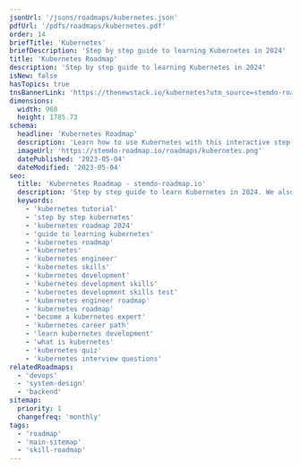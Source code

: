 ```yaml
---
jsonUrl: '/jsons/roadmaps/kubernetes.json'
pdfUrl: '/pdfs/roadmaps/kubernetes.pdf'
order: 14
briefTitle: 'Kubernetes'
briefDescription: 'Step by step guide to learning Kubernetes in 2024'
title: 'Kubernetes Roadmap'
description: 'Step by step guide to learning Kubernetes in 2024'
isNew: false
hasTopics: true
tnsBannerLink: 'https://thenewstack.io/kubernetes?utm_source=stemdo-roadmap.io&utm_medium=Referral&utm_campaign=Alert'
dimensions:
  width: 968
  height: 1785.73
schema:
  headline: 'Kubernetes Roadmap'
  description: 'Learn how to use Kubernetes with this interactive step by step guide in 2024. We also have resources and short descriptions attached to the roadmap items so you can get everything you want to learn in one place.'
  imageUrl: 'https://stemdo-roadmap.io/roadmaps/kubernetes.png'
  datePublished: '2023-05-04'
  dateModified: '2023-05-04'
seo:
  title: 'Kubernetes Roadmap - stemdo-roadmap.io'
  description: 'Step by step guide to learn Kubernetes in 2024. We also have resources and short descriptions attached to the roadmap items so you can get everything you want to learn in one place.'
  keywords:
    - 'kubernetes tutorial'
    - 'step by step kubernetes'
    - 'kubernetes roadmap 2024'
    - 'guide to learning kubernetes'
    - 'kubernetes roadmap'
    - 'kubernetes'
    - 'kubernetes engineer'
    - 'kubernetes skills'
    - 'kubernetes development'
    - 'kubernetes development skills'
    - 'kubernetes development skills test'
    - 'kubernetes engineer roadmap'
    - 'kubernetes roadmap'
    - 'become a kubernetes expert'
    - 'kubernetes career path'
    - 'learn kubernetes development'
    - 'what is kubernetes'
    - 'kubernetes quiz'
    - 'kubernetes interview questions'
relatedRoadmaps:
  - 'devops'
  - 'system-design'
  - 'backend'
sitemap:
  priority: 1
  changefreq: 'monthly'
tags:
  - 'roadmap'
  - 'main-sitemap'
  - 'skill-roadmap'
---
```


